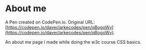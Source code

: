 # About me

A Pen created on CodePen.io. Original URL: [https://codepen.io/daveclarkecodes/pen/qBogoWv](https://codepen.io/daveclarkecodes/pen/qBogoWv).

An about me page i made while doing the w3c course CSS basics.